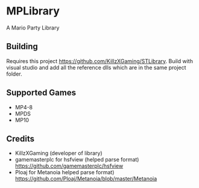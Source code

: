 # MPLibrary
A Mario Party Library

## Building
 Requires this project https://github.com/KillzXGaming/STLibrary. Build with visual studio and add all the reference dlls which are in the same project folder.

## Supported Games
 - MP4-8
 - MPDS
 - MP10

## Credits
 - KillzXGaming (developer of library)
 - gamemasterplc for hsfview (helped parse format) https://github.com/gamemasterplc/hsfview
 - Ploaj for Metanoia helped parse format) https://github.com/Ploaj/Metanoia/blob/master/Metanoia
